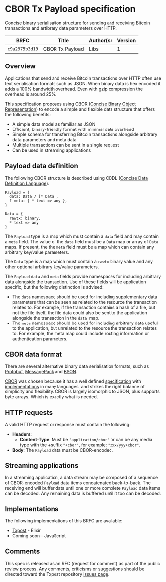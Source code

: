 # CBOR Tx Payload specification

Concise binary serialisation structure for sending and receiving Bitcoin transactions and artibrary data parameters over HTTP.

| BRFC           | Title           | Author(s) | Version |
| -------------- | --------------- | --------- | ------- |
| `c9a2975b3d19` | CBOR Tx Payload | Libs      | 1       |

## Overview

Applications that send and receive Bitcoin transactions over HTTP often use text serialisation formats such as JSON. When binary data is hex encoded it adds a 100% bandwidth overhead. Even with gzip compression the overhead is around 25%.

This specification proposes using CBOR ([Concise Binary Object Representation](http://cbor.io)) to encode a simple and flexible data structure that offers the following benefits:

* A simple data model as familiar as JSON
* Efficient, binary-friendly format with minimal data overhead
* Simple schema for transferring Bitcoin transactions alongside arbitrary data parameters and meta data
* Multiple transactions can be sent in a single request
* Can be used in streaming applications

## Payload data definition

The following CBOR structure is described using CDDL ([Concise Data Definition Language](https://tools.ietf.org/html/rfc8610)).

```cddl
Payload = {
  data: Data / [* Data],
  ? meta: { * text => any },
}

Data = {
  rawtx: binary,
  * text => any
}
```

The `Payload` type is a map which must contain a `data` field and may contain a `meta` field. The value of the `data` field must be a `Data` map or array of `Data` maps. If present, the the `meta` field must be a map which can contain any arbitrary key/value parameters.

The `Data` type is a map which must contain a `rawtx` binary value and any other optional arbitrary key/value parameters.

The `Payload` `data` and `meta` fields provide namespaces for including arbitrary data alongside the transaction. Use of these fields will be application specific, but the following distinction is advised:

* The `data` namespace should be used for including supplementary data parameters that can be seen as related to the resource the transaction relates to. For example, if the transaction contains a hash of a file, but not the file itself, the file data could also be sent to the application alongside the transaction in the `data `map.
* The `meta` namespace should be used for including arbitrary data useful to the application, but unrelated to the resource the transaction relates to. For example, the meta map could include routing information or authentication parameters.

## CBOR data format

There are several alternative binary data serialisation formats, such as [Protobuf](https://developers.google.com/protocol-buffers), [MessagePack](https://msgpack.org/index.html) and [BSON](http://bsonspec.org).

[CBOR](http://cbor.io) was chosen because it has a well defined [specification](https://www.rfc-editor.org/rfc/rfc8949.html) with [implementations](http://cbor.io/impls.html) in many languages, and strikes the right balance of simplicity and flexibility. CBOR is largely isomorphic to JSON, plus supports byte arrays. Which is exactly what is needed.

## HTTP requests

A valid HTTP request or response must contain the following:

* **Headers**:
  * **Content-Type**: Must be `"application/cbor"` or can be any media type with the +suffix `"+cbor"`, for example: `"xxx/yyy+cbor"`.
* **Body**: The `Payload` data must be CBOR-encoded.

## Streaming applications

In a streaming application, a data stream may be composed of a sequence of CBOR-encoded `Payload` data items concatenated back-to-back. The receiving end will buffer data until one or more complete `Payload` data items can be decoded. Any remaining data is buffered until it too can be decoded.

## Implementations

The following implementations of this BRFC are available:

* [Txpost](https://github.com/libitx/txpost/issues) - Elixir
* Coming soon - JavaScript

## Comments

This spec is released as an RFC (request for comment) as part of the public review process. Any comments, criticisms or suggestions should be directed toward the Txpost repository [issues page](https://github.com/libitx/txpost/issues).